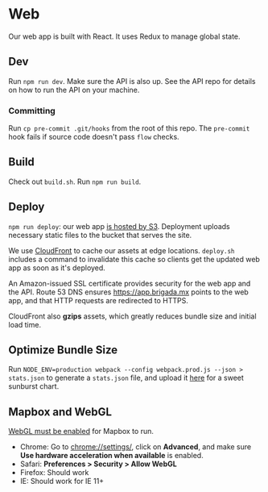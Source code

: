 # Web
Our web app is built with React. It uses Redux to manage global state.


## Dev
Run `npm run dev`. Make sure the API is also up. See the API repo for details on how to run the API on your machine.


### Committing
Run `cp pre-commit .git/hooks` from the root of this repo. The `pre-commit` hook fails if source code doesn't pass `flow` checks.


## Build
Check out `build.sh`. Run `npm run build`.


## Deploy
`npm run deploy`: our web app [is hosted by S3](https://docs.aws.amazon.com/AmazonS3/latest/dev/website-hosting-custom-domain-walkthrough.html). Deployment uploads necessary static files to the bucket that serves the site.

We use [CloudFront](https://console.aws.amazon.com/cloudfront/home?region=us-west-2#) to cache our assets at edge locations. `deploy.sh` includes a command to invalidate this cache so clients get the updated web app as soon as it's deployed.

An Amazon-issued SSL certificate provides security for the web app and the API.
Route 53 DNS ensures <https://app.brigada.mx> points to the web app, and that HTTP requests are redirected to HTTPS.

CloudFront also __gzips__ assets, which greatly reduces bundle size and initial load time.


## Optimize Bundle Size
Run `NODE_ENV=production webpack --config webpack.prod.js --json > stats.json` to generate a `stats.json` file, and upload it [here](https://chrisbateman.github.io/webpack-visualizer/) for a sweet sunburst chart.


## Mapbox and WebGL
[WebGL must be enabled](https://support.biodigital.com/hc/en-us/articles/218322977-How-to-turn-on-WebGL-in-my-browser) for Mapbox to run.

- Chrome: Go to <chrome://settings/>, click on __Advanced__, and make sure __Use hardware acceleration when available__ is enabled.
- Safari: __Preferences > Security > Allow WebGL__
- Firefox: Should work
- IE: Should work for IE 11+
